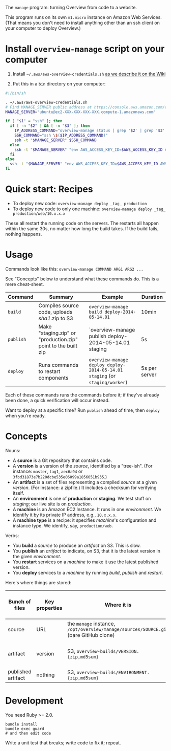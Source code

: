 The `manage` program: turning Overview from code to a website.

This program runs on its own `m1.micro` instance on Amazon Web Services.
(That means you don't need to install anything other than an ssh client on your
computer to deploy Overview.)

# Install `overview-manage` script on your computer

1. Install `~/.aws/aws-overview-credentials.sh` [as we describe it on the Wiki](https://github.com/overview/overview-server/wiki/Deploying-from-scratch-to-amazon#amazon-web-services-aws-authentication)

2. Put this in a `bin` directory on your computer:
```sh
#!/bin/sh

. ~/.aws/aws-overview-credentials.sh
# Find MANAGE_SERVER public address at https://console.aws.amazon.com/ec2/v2/home?region=us-east-1#Instances:
MANAGE_SERVER="ubuntu@ec2-XXX-XXX-XXX-XXX.compute-1.amazonaws.com"

if [ "$1" = "ssh" ]; then
  if [ -n "$2" ] && [ -n "$3" ]; then
    IP_ADDRESS_COMMAND="overview-manage status | grep '$2' | grep '$3' | head -n 1 | cut -f 4"
    SSH_COMMAND="ssh \$($IP_ADDRESS_COMMAND)"
    ssh -t "$MANAGE_SERVER" $SSH_COMMAND
  else
    ssh -t "$MANAGE_SERVER" "env AWS_ACCESS_KEY_ID=$AWS_ACCESS_KEY_ID AWS_SECRET_ACCESS_KEY=$AWS_SECRET_ACCESS_KEY bash --login"
  fi
else
  ssh -t "$MANAGE_SERVER" "env AWS_ACCESS_KEY_ID=$AWS_ACCESS_KEY_ID AWS_SECRET_ACCESS_KEY=$AWS_SECRET_ACCESS_KEY bash --login /usr/local/bin/overview-manage $@"
fi
```

# Quick start: Recipes

* To deploy new code: `overview-manage deploy _tag_ production`
* To deploy new code to only one machine: `overview-manage deploy _tag_ production/web/10.x.x.x`

These all restart the running code on the servers. The restarts all happen within the same 30s, no matter how long the build takes. If the build fails, nothing happens.

# Usage

Commands look like this: `overview-manage COMMAND ARG1 ARG2 ...`

See "Concepts" below to understand what these commands do. This is a mere cheat-sheet.

| Command | Summary | Example | Duration |
| ------- | ------- | ------- | -------- |
| `build` | Compiles source code, uploads _sha1_.zip to S3 | `overview-manage build deploy-2014-05-14.01` | 10min |
| `publish` | Make "staging.zip" or "production.zip" point to the built zip | `overview-manage publish deploy-2014-05-14.01 staging | 5s |
| `deploy` | Runs commands to restart components | `overview-manage deploy deploy-2014-05-14.01 staging` (or `staging/worker`) | 5s per server |

Each of these commands runs the commands before it; if they've already been done, a quick verification will occur instead.

Want to deploy at a specific time? Run `publish` ahead of time, then `deploy` when you're ready.

# Concepts

Nouns:

* A **source** is a Git repository that contains code.
* A **version** is a version of the *source*, identified by a "tree-ish". (For instance: `master`, `tag1`, `aec6a94` or `3fbd31873e7b220dcbe535e06099a1856051b935`.)
* An **artifact** is a set of files representing a compiled *source* at a given *version*. (For instance: a zipfile.) It includes a checksum for verifying itself.
* An **environment** is one of **production** or **staging**. We test stuff on *staging*; our live site is on *production*.
* A **machine** is an Amazon EC2 Instance. It runs in one *environment*. We identify it by its private IP address, e.g., `10.x.x.x`.
* A **machine type** is a recipe: it specifies *machine*'s configuration and instance type. We identify, say, `production/web`.

Verbs:

* You **build** a *source* to produce an *artifact* on S3. This is slow.
* You **publish** an *artifact* to indicate, on S3, that it is the latest version in the given *environment*.
* You **restart** services on a *machine* to make it use the latest published version.
* You **deploy** services to a *machine* by running *build*, *publish* and *restart*.

Here's where things are stored:

| Bunch of files | Key properties | Where it is | What you can do with it |
| -------------- | -------------- | ----------- | ----------------------- |
| source | URL | the `manage` instance, `/opt/overview/manage/sources/SOURCE.git` (bare GitHub clone) | *build* at a given version |
| artifact | version | S3, `overview-builds/VERSION.{zip,md5sum}` | *prepare* to publish; *verify* |
| published artifact | nothing | S3, `overview-builds/ENVIRONMENT.{zip,md5sum}` |

# Development

You need Ruby >= 2.0.

    bundle install
    bundle exec guard
    # and then edit code

Write a unit test that breaks; write code to fix it; repeat.
